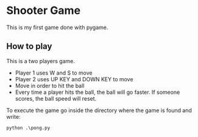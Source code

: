 # Shooter Game

This is my first game done with pygame.

## How to play

This is a two players game.

- Player 1 uses W and S to move
- Player 2 uses UP KEY and DOWN KEY to move
- Move in order to hit the ball
- Every time a player hits the ball, the ball will go faster. If someone scores, the ball speed will reset.

To execute the game go inside the directory where the game is found and write:
```python
python .\pong.py
```